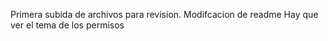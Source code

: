 Primera subida de archivos para revision.
Modifcacion de readme
Hay que ver el tema de los permisos
